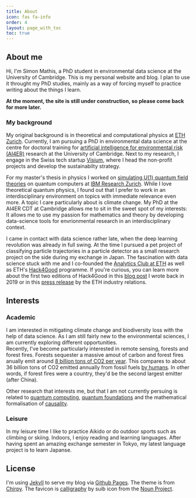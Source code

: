 ```yaml
---
title: About
icon: fas fa-info
order: 4
layout: page_with_toc
toc: true
---
```


## About me
Hi, I'm Simon Mathis, a PhD student in environmental data science at the University of Cambridge. This is my personal website and blog. I plan to use it throught my PhD studies, mainly as a way of forcing myself to practice writing about the things I learn.  

__At the moment, the site is still under construction, so please come back for more later.__

### My background
My original background is in theoretical and computational physics at [ETH Zurich](https://ethz.ch/en.html). Currently, I am pursuing a PhD in environmental data science at the centre for doctoral training for [artificial intelligence for environmental risk (AI4ER)](https://ai4er-cdt.esc.cam.ac.uk/) research at the University of Cambridge. Next to my research, I engage in the Swiss tech startup [Visium](https://visium.ch/), where I head the non-profit projects and develop the sustainabilty strategy.

For my master's thesis in physics I worked on [simulating U(1) quantum field theories](https://arxiv.org/abs/2005.10271) on quantum computers at [IBM Research Zurich](https://www.zurich.ibm.com/st/quantum/). While I love theoretical quantum physics, I found out that I prefer to work in an interdisciplinary environment on topics with immediate relevance even more. A topic I care particularly about is climate change. My PhD at the AI4ER CDT at Cambridge allows me to sit in the sweet spot of my interests: It allows me to use my passion for mathematics and theory by developing data-science tools for envrionmental research in an interdisciplinary context.  

I came in contact with data science rather late, when the deep learning revolution was already in full swing. At the time I pursued a pet project of classifying particle trajectories in a particle detector as a small research project on the side during my exchange in Japan. The fascination with data science stuck with me and I co-founded the [Analytics Club at ETH](https://analytics-club.org/) as well as ETH's [Hack4Good](https://analytics-club.org/hack4good) programme. If you're curious, you can learn more about the first two editions of Hack4Good in this [blog post](https://blogs.ethz.ch/ETHambassadors/2019/08/22/hack4good/) I wrote back in 2019 or in this [press release](https://ethz.ch/en/industry/industry/news/data/2020/04/eth-students-assist-ngos-in-war-zones.html) by the ETH industry relations.

## Interests

### Academic
I am interested in mitigating climate change and biodiversity loss with the help of data science. As I am still fairly new to the environmental sciences, I am currently exploring different opportunities.  
Recently, I've become particularly interested in remote sensing, forests and forest fires. Forests sequester a massive amout of carbon and forest fires anually emit around [8 billion tons of CO2 per year](https://essd.copernicus.org/articles/9/697/2017/). This compares to about 36 billion tons of CO2 emitted annually from fossil fuels [by humans](https://ourworldindata.org/grapher/annual-co-emissions-by-region?time=earliest..latest). In other words, if forest fires were a country, they'd be the second largest emitter (after China).  

Other research that interests me, but that I am not currently persuing is related to [quantum computing](https://journals.aps.org/prd/abstract/10.1103/PhysRevD.102.094501), [quantum foundations](https://github.com/Croydon-Brixton/qthought) and the mathematical formalisation of [causality](https://ftp.cs.ucla.edu/pub/stat_ser/r350.pdf).

### Leisure
In my leisure time I like to practice Aikido or do outdoor sports such as climbing or skiing. Indoors, I enjoy reading and learning languages. After having spent an amazing exchange semester in Tokyo, my latest language project is to learn Japanse.
## License
I'm using [Jekyll](https://jekyllrb.com/) to serve my blog via [Github Pages](https://pages.github.com/). The theme is from [Chirpy](https://github.com/cotes2020/jekyll-theme-chirpy). The favicon is [calligraphy](https://thenounproject.com/search/?q=calligraphy&i=1606333) by suib icon from the [Noun Project](https://thenounproject.com/).  

